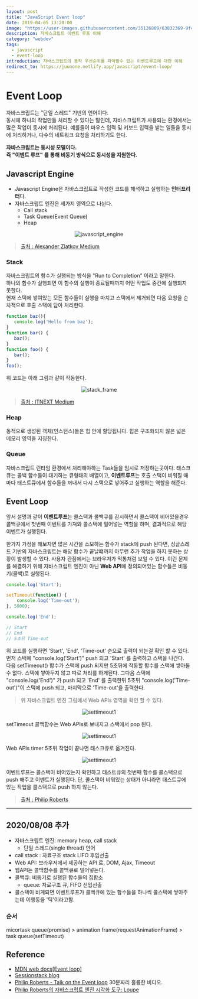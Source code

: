```yaml
---
layout: post
title: "JavaScript Event loop"
date: 2019-04-05 13:20:00
image: "https://user-images.githubusercontent.com/35126809/63832369-9f41f000-c9ab-11e9-8001-8391c27227dc.jpg"
description: 자바스크립트 이벤트 루프 이해
category: "webdev"
tags:
  - javascript
  - event-loop
introduction: 자바스크립트의 동작 우선순위를 파악할수 있는 이벤트루프에 대한 이해
redirect_to: https://juunone.netlify.app/javascript/event-loop/
---
```


# Event Loop

자바스크립트는 "단일 스레드" 기반의 언어이다.  
동시에 하나의 작업만들 처리할 수 있다는 말인데, 자바스크립트가 사용되는 환경에서는 많은 작업이 동시에 처리된다. 
예를들어 마우스 입력 및 키보드 입력을 받는 일들을 동시에 처리하거나, 다수의 네트워크 요청을 처리하기도 한다.

**자바스크립트는 동시성 모델이다.**  
**즉 "이벤트 루프" 를 통해 비동기 방식으로 동시성을 지원한다.**  

## Javascript Engine

- Javascript Engine은 자바스크립트로 작성한 코드를 해석하고 실행하는 **인터프리터**다.
- 자바스크립트 엔진은 세가지 영역으로 나뉜다.
    - Call stack
    - Task Queue(Event Queue)
    - Heap

<p style="text-align:center;"><img src="https://user-images.githubusercontent.com/35126809/63831624-f941b600-c9a9-11e9-960a-a6a059b06221.png" alt="javascript_engine" /></p>

> [출처 : Alexander Zlatkov Medium](https://blog.sessionstack.com/how-does-javascript-actually-work-part-1-b0bacc073cf)    

### Stack
자바스크립트의 함수가 실행되는 방식을 "Run to Completion" 이라고 말한다.  
하나의 함수가 실행되면 이 함수의 실행이 종료될때까지 어떤 작업도 중간에 실행되지 못한다.  
현재 스택에 쌓여있는 모든 함수들이 실행을 마치고 스택에서 제거되면 다음 요청을 순차적으로 호출 스택에 담아 처리한다.

```javascript
function baz(){
   console.log('Hello from baz');
}
function bar() {
   baz(); 
}
function foo() {
   bar(); 
}
foo();
```
위 코드는 아래 그림과 같이 작동한다.

<p style="text-align:center;"><img src="https://user-images.githubusercontent.com/35126809/63831876-93a1f980-c9aa-11e9-9146-9ba95df529aa.gif" alt="stack_frame" /></p>

> [출처 : ITNEXT Medium](https://itnext.io/how-javascript-works-in-browser-and-node-ab7d0d09ac2f)

### Heap
동적으로 생성된 객체(인스턴스)들은 힙 안에 할당됩니다. 힙은 구조화되지 않은 넓은 메모리 영역을 지칭한다.

### Queue
자바스크립트 런타임 환경에서 처리해야하는 Task들을 임시로 저장하는곳이다.
태스크큐는 콜백 함수들이 대기하는 큐형태의 배열이고, **이벤트루프**는 호출 스택이 비워질 때마다 태스트큐에서 함수들을 꺼내서 다시 스택으로 넣어주고 실행하는 역할을 해준다.  


## Event Loop
앞서 설명과 같이 **이벤트루프**는 콜스택과 콜백큐를 감시하면서 콜스택이 비어있을경우 콜백큐에서 첫번째 이벤트를 가져와 콜스택에 밀어넣는 역할을 하며, 결과적으로 해당 이벤트가 실행된다.

한가지 가정을 해보자면 많은 시간을 소모하는 함수가 stack에 push 된다면, 싱글스레드 기반의 자바스크립트는 해당 함수가 끝날떄까지
아무런 추가 작업을 하지 못하는 상황이 발생할 수 있다. 사용자 관점에서는 브라우저가 먹통처럼 보일 수 있다.
이런 문제를 해결하기 위해 자바스크립트 엔진이 아닌 **Web API**에 정의되어있는 함수들은 비동기(콜백)로 실행된다.

```javascript
console.log('Start');

setTimeout(function() { 
    console.log('Time-out');
}, 5000);

console.log('End');

// Start
// End
// 5초뒤 Time-out
```

위 코드를 실행하면 'Start', 'End', 'Time-out' 순으로 출력이 되는걸 확인 할 수 있다.  
먼저 스택에 "console.log('Start')" push 되고 'Start' 를 출력하고 스택을 나간다.  
다음 setTimeout() 함수가 스택에 push 되지만 5초뒤에 작동할 함수를 스택에 쌓아둘 수 없다.
스택에 쌓아두지 않고 따로 처리를 하게된다.
그다음 스택에 "console.log('End')" 가 push 되고 'End' 를 출력한뒤
5초뒤 "console.log('Time-out')"이 스택에 push 되고, 마지막으로 'Time-out'을 출력한다.

> 위 자바스크립트 엔진 그림에서 Web APIs 영역을 확인 할 수 있다.

<p style="text-align:center;"><img src="https://user-images.githubusercontent.com/35126809/63831877-93a1f980-c9aa-11e9-8e7c-20850d478bed.png" alt="settimeout1" /></p>
setTimeout 콜백함수는 Web APIs로 보내지고 스택에서 pop 된다.

<p style="text-align:center;"><img src="https://user-images.githubusercontent.com/35126809/63831878-93a1f980-c9aa-11e9-86be-a1fe94c15446.png" alt="settimeout1" /></p>
Web APIs timer 5초뒤 작업이 끝나면 태스크큐로 옮겨진다.

<p style="text-align:center;"><img src="https://user-images.githubusercontent.com/35126809/63831879-943a9000-c9aa-11e9-8536-c72e0a391b48.png" alt="settimeout1" /></p>
이벤트루프는 콜스택이 비어있는지 확인하고 태스트큐의 첫번째 함수를 콜스택으로 push 해주고 이벤트가 실행된다.
단, 콜스택이 비워있는 상태가 아니라면 태스트큐에 있는 작업을 콜스택으로 push 하지 않는다.

> [출처 : Philip Roberts](https://youtu.be/8aGhZQkoFbQ)

- - -
## 2020/08/08 추가 
- 자바스크립트 엔진: memory heap, call stack
  - 단일 스레드(single thread) 언어
- call stack : 자료구조 stack LIFO 후입선출
- Web API: 브라우저에서 제공하는 API 로, DOM, Ajax, Timeout
- 웹API는 콜백함수를 콜백큐로 밀어넣는다.
- 콜백큐: 비동기로 실행된 함수들의 집합소
  - queue: 자료구조 큐, FIFO 선입선출
- 콜스택이 비게되면 이벤트루프가 콜백큐에 있는 함수들을 하나씩 콜스택에 쌓아주는데 이행동을 '틱'이라고함.

### 순서
micortask queue(promise) > animation frame(requestAnimationFrame) > task queue(setTimeout)

## Reference
- [MDN web docs[Event loop]](https://developer.mozilla.org/ko/docs/Web/JavaScript/EventLoop)
- [Sessionstack blog](https://blog.sessionstack.com/how-javascript-works-event-loop-and-the-rise-of-async-programming-5-ways-to-better-coding-with-2f077c4438b5)
- [Philip Roberts - Talk on the Event loop](https://2014.jsconf.eu/speakers/philip-roberts-what-the-heck-is-the-event-loop-anyway.html) 30분짜리 훌륭한 비디오.
- [Philip Roberts의 자바스크립트 엔진 시각화 도구: Loupe](http://latentflip.com/loupe)
